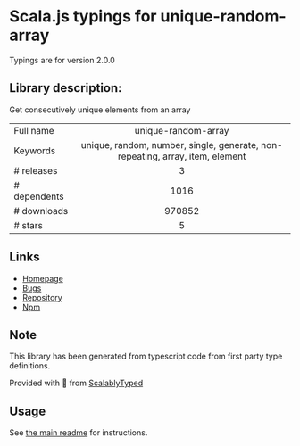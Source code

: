 
# Scala.js typings for unique-random-array

Typings are for version 2.0.0

## Library description:
Get consecutively unique elements from an array

|                    |                 |
| ------------------ | :-------------: |
| Full name          | unique-random-array |
| Keywords           | unique, random, number, single, generate, non-repeating, array, item, element |
| # releases         | 3 |
| # dependents       | 1016 |
| # downloads        | 970852 |
| # stars            | 5 |

## Links
- [Homepage](https://github.com/sindresorhus/unique-random-array#readme)
- [Bugs](https://github.com/sindresorhus/unique-random-array/issues)
- [Repository](https://github.com/sindresorhus/unique-random-array)
- [Npm](https://www.npmjs.com/package/unique-random-array)
    


## Note
This library has been generated from typescript code from first party type definitions.

Provided with :purple_heart: from [ScalablyTyped](https://github.com/oyvindberg/ScalablyTyped)

## Usage
See [the main readme](../../readme.md) for instructions.



